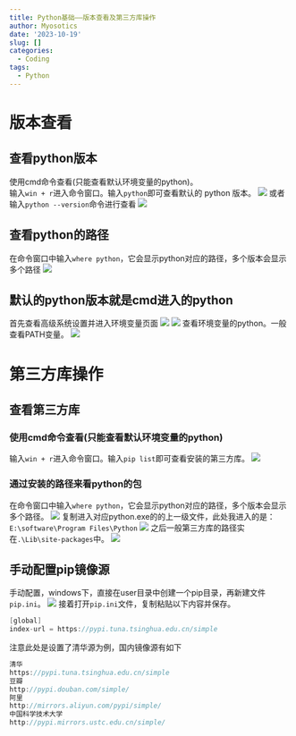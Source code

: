 ```yaml
---
title: Python基础——版本查看及第三方库操作
author: Myosotics
date: '2023-10-19'
slug: []
categories:
  - Coding
tags:
  - Python
---
```


# 版本查看

## 查看python版本

使用cmd命令查看(只能查看默认环境变量的python)。  
输入`win + r`进入命令窗口。输入`python`即可查看默认的 python 版本。
![](images/cmd_1.png)
或者输入`python --version`命令进行查看
![](images/cmd_python_version.png)

## 查看python的路径

在命令窗口中输入`where python`，它会显示python对应的路径，多个版本会显示多个路径
![](images/cmd_where_python.png)

## 默认的python版本就是cmd进入的python

首先查看高级系统设置并进入环境变量页面
![](images/senior_setting.png)
![](images/environment_variable.png)
查看环境变量的python。一般查看PATH变量。
![](images/check_path.png)

# 第三方库操作

## 查看第三方库

### 使用cmd命令查看(只能查看默认环境变量的python)

输入`win + r`进入命令窗口。输入`pip list`即可查看安装的第三方库。
![](images/cmd_pip_list.png)

### 通过安装的路径来看python的包

在命令窗口中输入`where python`，它会显示python对应的路径，多个版本会显示多个路径。
![](images/cmd_where_python.png)
复制进入对应python.exe的的上一级文件，此处我进入的是：`E:\software\Program Files\Python`
![](images/python_check_package_1.png)
之后一般第三方库的路径实在`.\Lib\site-packages`中。
![](images/check_package_place.png)

## 手动配置pip镜像源

手动配置，windows下，直接在user目录中创建一个pip目录，再新建文件`pip.ini`。
![](images/source_setting.png)
接着打开`pip.ini`文件，复制粘贴以下内容并保存。

```c
[global]
index-url = https://pypi.tuna.tsinghua.edu.cn/simple
```
注意此处是设置了清华源为例，国内镜像源有如下

```c
清华
https://pypi.tuna.tsinghua.edu.cn/simple
豆瓣
http://pypi.douban.com/simple/
阿里   
http://mirrors.aliyun.com/pypi/simple/   
中国科学技术大学
http://pypi.mirrors.ustc.edu.cn/simple/ 
```

